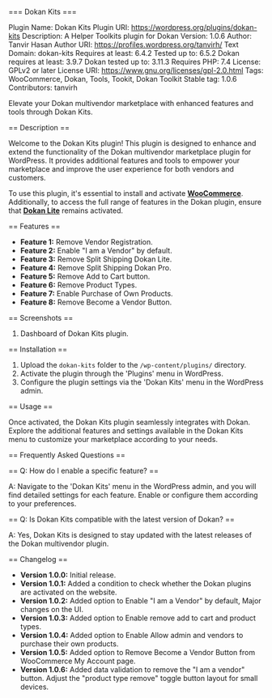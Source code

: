 === Dokan Kits ===

Plugin Name: Dokan Kits
Plugin URI: https://wordpress.org/plugins/dokan-kits
Description: A Helper Toolkits plugin for Dokan
Version: 1.0.6
Author: Tanvir Hasan
Author URI: https://profiles.wordpress.org/tanvirh/
Text Domain: dokan-kits
Requires at least: 6.4.2
Tested up to: 6.5.2
Dokan requires at least: 3.9.7
Dokan tested up to: 3.11.3
Requires PHP: 7.4
License: GPLv2 or later
License URI: https://www.gnu.org/licenses/gpl-2.0.html
Tags: WooCommerce, Dokan, Tools, Tookit, Dokan Toolkit
Stable tag: 1.0.6
Contributors: tanvirh

Elevate your Dokan multivendor marketplace with enhanced features and tools through Dokan Kits.

== Description ==

Welcome to the Dokan Kits plugin! This plugin is designed to enhance and extend the functionality of the Dokan multivendor marketplace plugin for WordPress. It provides additional features and tools to empower your marketplace and improve the user experience for both vendors and customers.

To use this plugin, it's essential to install and activate [**WooCommerce**](https://wordpress.org/plugins/woocommerce/). Additionally, to access the full range of features in the Dokan plugin, ensure that [**Dokan Lite**](https://wordpress.org/plugins/dokan-lite/) remains activated.

== Features ==

- **Feature 1:** Remove Vendor Registration.
- **Feature 2:** Enable "I am a Vendor" by default.
- **Feature 3:** Remove Split Shipping Dokan Lite.
- **Feature 4:** Remove Split Shipping Dokan Pro.
- **Feature 5:** Remove Add to Cart button.
- **Feature 6:** Remove Product Types.
- **Feature 7:** Enable Purchase of Own Products.
- **Feature 8:** Remove Become a Vendor Button.

== Screenshots ==
1. Dashboard of Dokan Kits plugin.

== Installation ==

1. Upload the `dokan-kits` folder to the `/wp-content/plugins/` directory.
2. Activate the plugin through the 'Plugins' menu in WordPress.
3. Configure the plugin settings via the 'Dokan Kits' menu in the WordPress admin.

== Usage ==

Once activated, the Dokan Kits plugin seamlessly integrates with Dokan. Explore the additional features and settings available in the Dokan Kits menu to customize your marketplace according to your needs.

== Frequently Asked Questions ==

== Q: How do I enable a specific feature? ==

A: Navigate to the 'Dokan Kits' menu in the WordPress admin, and you will find detailed settings for each feature. Enable or configure them according to your preferences.

== Q: Is Dokan Kits compatible with the latest version of Dokan? ==

A: Yes, Dokan Kits is designed to stay updated with the latest releases of the Dokan multivendor plugin.

== Changelog ==

- **Version 1.0.0:** Initial release.
- **Version 1.0.1:** Added a condition to check whether the Dokan plugins are activated on the website.
- **Version 1.0.2:** Added option to Enable "I am a Vendor" by default, Major changes on the UI.
- **Version 1.0.3:** Added option to Enable remove add to cart and product types.
- **Version 1.0.4:** Added option to Enable Allow admin and vendors to purchase their own products.
- **Version 1.0.5:** Added option to Remove Become a Vendor Button from WooCommerce My Account page.
- **Version 1.0.6:** Added data validation to remove the "I am a vendor" button. Adjust the "product type remove" toggle button layout for small devices.
